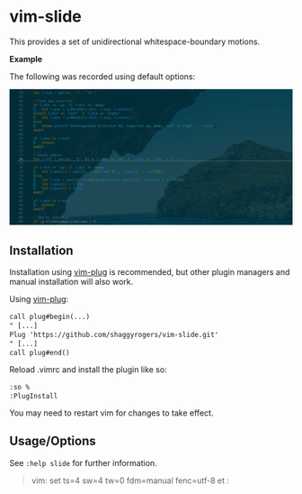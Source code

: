 # vim-slide

This provides a set of unidirectional whitespace-boundary motions.


**Example**

The following was recorded using default options:

![screen-gif](./example.gif)


## Installation

Installation using [vim-plug](https://github.com/junegunn/vim-plug) is recommended, but other plugin managers and manual installation will also work.

Using [vim-plug](https://github.com/junegunn/vim-plug):


```
call plug#begin(...)
" [...]
Plug 'https://github.com/shaggyrogers/vim-slide.git'
" [...]
call plug#end()
```

Reload .vimrc and install the plugin like so:

```
:so %
:PlugInstall
```

You may need to restart vim for changes to take effect.


## Usage/Options

See `:help slide` for further information.

>  vim: set ts=4 sw=4 tw=0 fdm=manual fenc=utf-8 et :
